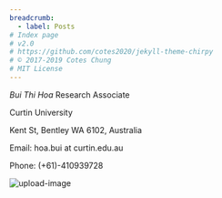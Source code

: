 ```yaml
---
breadcrumb:
  - label: Posts
# Index page
# v2.0
# https://github.com/cotes2020/jekyll-theme-chirpy
# © 2017-2019 Cotes Chung
# MIT License
---
```




*Bui Thi Hoa*
Research Associate

Curtin University

Kent St, Bentley WA 6102, Australia

Email: hoa.bui at curtin.edu.au

Phone: (+61)-410939728

![upload-image](http://user.math.uzh.ch/ros-oton/foto-FPdGi.jpg)
